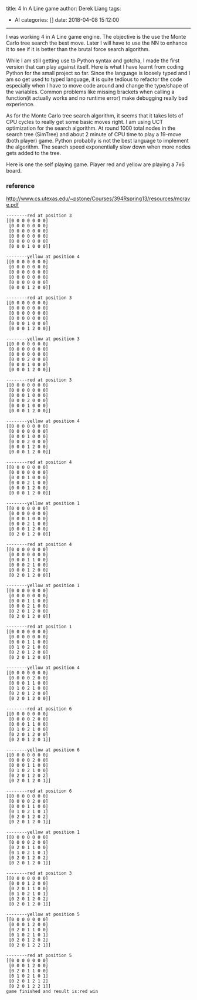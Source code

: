 title: 4 In A Line game
author: Derek Liang
tags:
  - AI
categories: []
date: 2018-04-08 15:12:00
---
I was working 4 in A Line game engine. The objective is the use the Monte Carlo tree search the best move. Later I will have to use the NN to enhance it to see if it is better than the brutal force search algorithm.

While I am still getting use to Python syntax and gotcha, I made the first version that can play against itself. Here is what I have learnt from coding Python for the small project so far. Since the language is loosely typed and I am so get used to typed language, it is quite tedious to refactor the code especially when I have to move code around and change the type/shape of the variables. Common problems like missing brackets when calling a function(it actually works and no runtime error) make debugging really bad experience.

As for the Monte Carlo tree search algorithm, it seems that it takes lots of CPU cycles to really get some basic moves right. I am using UCT optimization for the search algorithm. At round 1000 total nodes in the search tree (SimTree) and about 2 minute of CPU time to play a 19-move (both player) game. Python probablly is not the best language to implement the algorithm. The search speed exponentially slow down when more nodes gets added to the tree.

Here is one the self playing game. Player red and yellow are playing a 7x6 board.

### reference
http://www.cs.utexas.edu/~pstone/Courses/394Rspring13/resources/mcrave.pdf

```
--------red at position 3
[[0 0 0 0 0 0 0]
 [0 0 0 0 0 0 0]
 [0 0 0 0 0 0 0]
 [0 0 0 0 0 0 0]
 [0 0 0 0 0 0 0]
 [0 0 0 1 0 0 0]]

--------yellow at position 4
[[0 0 0 0 0 0 0]
 [0 0 0 0 0 0 0]
 [0 0 0 0 0 0 0]
 [0 0 0 0 0 0 0]
 [0 0 0 0 0 0 0]
 [0 0 0 1 2 0 0]]

--------red at position 3
[[0 0 0 0 0 0 0]
 [0 0 0 0 0 0 0]
 [0 0 0 0 0 0 0]
 [0 0 0 0 0 0 0]
 [0 0 0 1 0 0 0]
 [0 0 0 1 2 0 0]]

--------yellow at position 3
[[0 0 0 0 0 0 0]
 [0 0 0 0 0 0 0]
 [0 0 0 0 0 0 0]
 [0 0 0 2 0 0 0]
 [0 0 0 1 0 0 0]
 [0 0 0 1 2 0 0]]

--------red at position 3
[[0 0 0 0 0 0 0]
 [0 0 0 0 0 0 0]
 [0 0 0 1 0 0 0]
 [0 0 0 2 0 0 0]
 [0 0 0 1 0 0 0]
 [0 0 0 1 2 0 0]]

--------yellow at position 4
[[0 0 0 0 0 0 0]
 [0 0 0 0 0 0 0]
 [0 0 0 1 0 0 0]
 [0 0 0 2 0 0 0]
 [0 0 0 1 2 0 0]
 [0 0 0 1 2 0 0]]

--------red at position 4
[[0 0 0 0 0 0 0]
 [0 0 0 0 0 0 0]
 [0 0 0 1 0 0 0]
 [0 0 0 2 1 0 0]
 [0 0 0 1 2 0 0]
 [0 0 0 1 2 0 0]]

--------yellow at position 1
[[0 0 0 0 0 0 0]
 [0 0 0 0 0 0 0]
 [0 0 0 1 0 0 0]
 [0 0 0 2 1 0 0]
 [0 0 0 1 2 0 0]
 [0 2 0 1 2 0 0]]

--------red at position 4
[[0 0 0 0 0 0 0]
 [0 0 0 0 0 0 0]
 [0 0 0 1 1 0 0]
 [0 0 0 2 1 0 0]
 [0 0 0 1 2 0 0]
 [0 2 0 1 2 0 0]]

--------yellow at position 1
[[0 0 0 0 0 0 0]
 [0 0 0 0 0 0 0]
 [0 0 0 1 1 0 0]
 [0 0 0 2 1 0 0]
 [0 2 0 1 2 0 0]
 [0 2 0 1 2 0 0]]

--------red at position 1
[[0 0 0 0 0 0 0]
 [0 0 0 0 0 0 0]
 [0 0 0 1 1 0 0]
 [0 1 0 2 1 0 0]
 [0 2 0 1 2 0 0]
 [0 2 0 1 2 0 0]]

--------yellow at position 4
[[0 0 0 0 0 0 0]
 [0 0 0 0 2 0 0]
 [0 0 0 1 1 0 0]
 [0 1 0 2 1 0 0]
 [0 2 0 1 2 0 0]
 [0 2 0 1 2 0 0]]

--------red at position 6
[[0 0 0 0 0 0 0]
 [0 0 0 0 2 0 0]
 [0 0 0 1 1 0 0]
 [0 1 0 2 1 0 0]
 [0 2 0 1 2 0 0]
 [0 2 0 1 2 0 1]]

--------yellow at position 6
[[0 0 0 0 0 0 0]
 [0 0 0 0 2 0 0]
 [0 0 0 1 1 0 0]
 [0 1 0 2 1 0 0]
 [0 2 0 1 2 0 2]
 [0 2 0 1 2 0 1]]

--------red at position 6
[[0 0 0 0 0 0 0]
 [0 0 0 0 2 0 0]
 [0 0 0 1 1 0 0]
 [0 1 0 2 1 0 1]
 [0 2 0 1 2 0 2]
 [0 2 0 1 2 0 1]]

--------yellow at position 1
[[0 0 0 0 0 0 0]
 [0 0 0 0 2 0 0]
 [0 2 0 1 1 0 0]
 [0 1 0 2 1 0 1]
 [0 2 0 1 2 0 2]
 [0 2 0 1 2 0 1]]

--------red at position 3
[[0 0 0 0 0 0 0]
 [0 0 0 1 2 0 0]
 [0 2 0 1 1 0 0]
 [0 1 0 2 1 0 1]
 [0 2 0 1 2 0 2]
 [0 2 0 1 2 0 1]]

--------yellow at position 5
[[0 0 0 0 0 0 0]
 [0 0 0 1 2 0 0]
 [0 2 0 1 1 0 0]
 [0 1 0 2 1 0 1]
 [0 2 0 1 2 0 2]
 [0 2 0 1 2 2 1]]

--------red at position 5
[[0 0 0 0 0 0 0]
 [0 0 0 1 2 0 0]
 [0 2 0 1 1 0 0]
 [0 1 0 2 1 0 1]
 [0 2 0 1 2 1 2]
 [0 2 0 1 2 2 1]]
game finished and result is:red win


```



